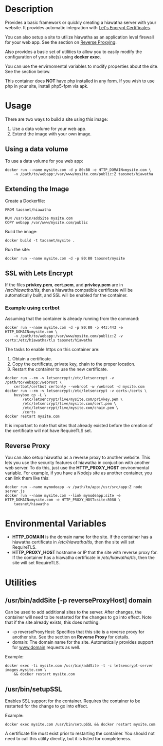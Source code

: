 # Description

Provides a basic framework or quickly creating a hiawatha server with your website. It provides automatic integration with [Let's Encrypt Certificates](#ssl-with-lets-encrypt).

You can also setup a site to utilize hiawatha as an application level firewall for your web app. See the section on [Reverse Proxying](#reverse-proxy).

Also provides a basic set of utilities to allow you to easily modify the configuration of your site(s) using **docker exec**.

You can use the envirnomental variables to modify properties about the site. See the section below.

This container does **NOT** have php installed in any form. If you wish to use php in your site, install php5-fpm via apk. 

# Usage

There are two ways to build a site using this image:

  1. Use a data volume for your web app.
  1. Extend the image with your own image.

## Using a data volume

To use a data volume for you web app:
```
docker run --name mysite.com -d p 80:80 -e HTTP_DOMAIN=mysite.com \
    -v /path/to/webapp:/var/www/mysite.com/public:Z taosnet/hiawatha
```

## Extending the Image

Create a Dockerfile:

```
FROM taosnet/hiawatha

RUN /usr/bin/addSite mysite.com
COPY webapp /var/www/mysite.com/public
```
Build the image:
```
docker build -t taosnet/mysite .
```

Run the site:

```
docker run --name mysite.com -d -p 80:80 taosnet/mysite
```

## SSL with Lets Encrypt

If the files **privkey.pem**, **cert.pem**, and **privkey.pem** are in _/etc/hiawatha/tls_, then a hiawatha compatible certificate will be automatically built, and SSL will be enabled for the container.

### Example using certbot

Assuming that the container is already running from the command:

```
docker run --name mysite.com -d -p 80:80 -p 443:443 -e HTTP_DOMAIN=mysite.com \
    -v /path/to/webapp:/var/www/mysite.com/public:Z -v certs:/etc/hiawatha/tls taosnet/hiawatha
```

The tasks to enable https on this container are:

1. Obtain a certificate.
1. Copy the certificate, private key, chain to the proper location.
1. Restart the container to use the new certificate.

```
docker run --rm -v letsencrypt:/etc/letsencrypt -v /path/to/webapp:/webroot \
    certbot/certbot certonly --webroot -w /webroot -d mysite.com
docker run --rm -v letsencrypt:/etc/letsencrypt -v certs:/certs \
    busybox cp -L \
        /etc/letsencrypt/live/mysite.com/privkey.pem \
        /etc/letsencrypt/live/mysite.com/cert.pem \
        /etc/letsencrypt/live/mysite.com/chain.pem \
        /certs
docker restart mysite.com
```

It is important to note that sites that already existed before the creation of the certificate will not have RequireTLS set.

## Reverse Proxy

You can also setup hiawatha as a reverse proxy to another website. This lets you use the security features of hiawatha in conjuction with another web server. To do this, just use the **HTTP_PROXY_HOST** environmental variable. For example, if you have a Nodejs site as another container, you can link them like this:

```
docker run --name mynodeapp -v /path/to/app:/usr/src/app:Z node server.js
docker run --name mysite.com --link mynodeapp:site -e HTTP_DOMAIN=mysite.com -e HTTP_PROXY_HOST=site:8080 \
    taosnet/hiawatha
```

# Environmental Variables

  * **HTTP_DOMAIN** is the domain name for the site. If the container has a hiawatha certificate in _/etc/hiawatha/tls_, then the site will set RequireTLS.
  * **HTTP_PROXY_HOST** hostname or IP that the site with reverse proxy for. If the container has a hiawatha certificate in _/etc/hiawatha/tls_, then the site will set RequireTLS.

# Utilities

## /usr/bin/addSite [-p reverseProxyHost] domain

Can be used to add additional sites to the server. After changes, the container will need to be restarted for the changes to go into effect. Note that if the site already exists, this does nothing.

  * -p reverseProxyHost: Specifies that this site is a reverse proxy for another site. See the section on **Reverse Proxy** for details.
  * domain: The domain name for the site. Automatically provides support for www.domain requests as well.

Example:
```
docker exec -ti mysite.com /usr/bin/addSite -t -c letsencrypt-server images.mysite.com \
    && docker restart mysite.com
```

## /usr/bin/setupSSL

Enables SSL support for the container. Requires the container to be restarted for the change to go into effect.

Example:
```
docker exec mysite.com /usr/bin/setupSSL && docker restart mysite.com
```

A certificate file must exist prior to restarting the container. You should not need to call this utility directly, but it is listed for completeness.

